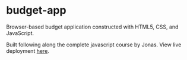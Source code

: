 # budget-app
Browser-based budget application constructed with HTML5, CSS, and JavaScript.

Built following along the complete javascript course by Jonas. View live deployment [here](https://azzla.github.io/budget-app/).
